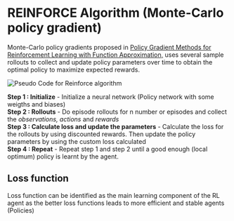 # REINFORCE Algorithm (Monte-Carlo policy gradient)

Monte-Carlo policy gradients proposed in [Policy Gradient Methods for
Reinforcement Learning with Function
Approximation,](https://papers.nips.cc/paper/1713-policy-gradient-methods-for-reinforcement-learning-with-function-approximation.pdf) uses several sample rollouts to collect and update policy parameters over time to obtain the optimal policy to maximize expected rewards.

![Pseudo Code for Reinforce algorithm](https://i.stack.imgur.com/D0K5F.png)

**Step 1 : Initialize** - Initialize a neural network (Policy network with some weigths and biases)</br>
**Step 2 : Rollouts** - Do episode rollouts for n number or episodes and collect the _observations, actions_ and _rewards_</br>
**Step 3 : Calculate loss and update the parameters** - Calculate the loss for the rollouts by using discounted rewards. Then update the policy parameters by using the custom loss calculated</br>
**Step 4 : Repeat** - Repeat step 1 and step 2 until a good enough (local optimum) policy is learnt by the agent.

## Loss function

Loss function can be identified as the main learning component of the RL agent as the better loss functions leads to more efficient and stable agents (Policies)
